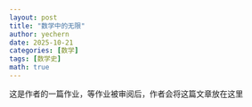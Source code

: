 ```yaml
---
layout: post
title: "数学中的无限"
author: yechern
date: 2025-10-21
categories: [数学]
tags: [数学史]
math: true
---
```

这是作者的一篇作业，等作业被审阅后，作者会将这篇文章放在这里

